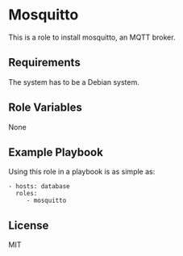 Mosquitto
=========

This is a role to install mosquitto, an MQTT broker.

Requirements
------------

The system has to be a Debian system.

Role Variables
--------------

None

Example Playbook
----------------

Using this role in a playbook is as simple as:

    - hosts: database
      roles:
         - mosquitto

License
-------

MIT
